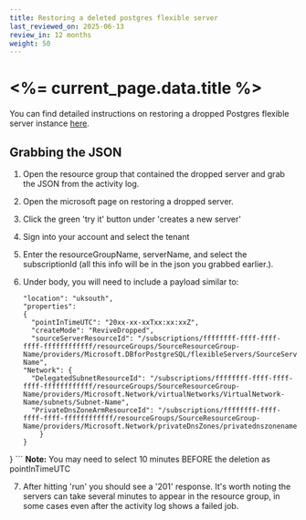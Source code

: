 ```yaml
---
title: Restoring a deleted postgres flexible server
last_reviewed_on: 2025-06-13
review_in: 12 months
weight: 50
---
```


# <%= current_page.data.title %>

You can find detailed instructions on restoring a dropped Postgres flexible server instance  [here](https://learn.microsoft.com/en-us/azure/postgresql/flexible-server/how-to-restore-dropped-server).

## Grabbing the JSON

1. Open the resource group that contained the dropped server and grab the JSON from the activity log.
2. Open the microsoft page on restoring a dropped server.
3. Click the green 'try it' button under 'creates a new server'
4. Sign into your account and select the tenant
5. Enter the resourceGroupName, serverName, and select the subscriptionId (all this info will be in the json you grabbed earlier.).
6. Under  body, you will need to include a payload similar to:

    ``` {
    "location": "uksouth",
    "properties":
    {
      "pointInTimeUTC": "20xx-xx-xxTxx:xx:xxZ",
      "createMode": "ReviveDropped",
      "sourceServerResourceId": "/subscriptions/ffffffff-ffff-ffff-ffff-ffffffffffff/resourceGroups/SourceResourceGroup-Name/providers/Microsoft.DBforPostgreSQL/flexibleServers/SourceServer-Name",
    "Network": {
      "DelegatedSubnetResourceId": "/subscriptions/ffffffff-ffff-ffff-ffff-ffffffffffff/resourceGroups/SourceResourceGroup-Name/providers/Microsoft.Network/virtualNetworks/VirtualNetwork-Name/subnets/Subnet-Name",
      "PrivateDnsZoneArmResourceId": "/subscriptions/ffffffff-ffff-ffff-ffff-ffffffffffff/resourceGroups/SourceResourceGroup-Name/providers/Microsoft.Network/privateDnsZones/privatednszonename"
        }
    }
  }
    ```
**Note:** You may need to select 10 minutes BEFORE the deletion as pointInTimeUTC

7. After hitting 'run' you should see a '201' response. It's worth noting the servers can take several minutes to appear in the resource group, in some cases even after the activity log shows a failed job.